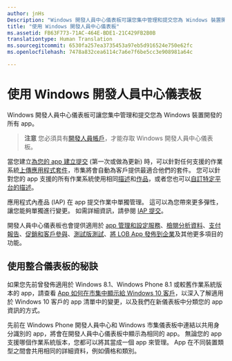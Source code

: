 ```yaml
---
author: jnHs
Description: "Windows 開發人員中心儀表板可讓您集中管理和提交您為 Windows 裝置開發的所有 app。"
title: "使用 Windows 開發人員中心儀表板"
ms.assetid: FB63F773-71AC-464E-BDE1-21C429FB2B0B
translationtype: Human Translation
ms.sourcegitcommit: 6530fa257ea3735453a97eb5d916524e750e62fc
ms.openlocfilehash: 7478a832cea6114c7a6e7f6be5cc3e908981a64c

---
```


# 使用 Windows 開發人員中心儀表板


Windows 開發人員中心儀表板可讓您集中管理和提交您為 Windows 裝置開發的所有 app。

> **注意** 您必須具有[開發人員帳戶](http://go.microsoft.com/fwlink/p/?LinkId=615100)，才能存取 Windows 開發人員中心儀表板。

當您建立[為您的 app 建立提交](app-submissions.md) (第一次或做為更新) 時，可以針對任何支援的作業系統[上傳應用程式套件](upload-app-packages.md)，市集將會自動為客戶提供最適合他們的套件。 您可以針對您的 app 支援的所有作業系統使用相同[描述](create-app-descriptions.md)和[作品](app-screenshots-and-images.md)，或者您也可以[自訂特定平台的描述](create-platform-specific-descriptions.md)。

應用程式內產品 (IAP) 在 app 提交作業中單獨管理。 這可以為您帶來更多彈性，讓您能夠單獨進行變更。 如需詳細資訊，請參閱 [IAP 提交](iap-submissions.md)。

開發人員中心儀表板也會提供適用於 [app 管理和設定服務](app-management-and-services.md)、[檢閱分析資料](analytics.md)、[支付報告](payout-summary.md)、[促銷和客戶參與](app-promotion-and-customer-engagement.md)、[測試版測試](beta-testing-and-targeted-distribution.md)、[將 LOB App 發佈到企業](distribute-lob-apps-to-enterprises.md)及其他更多項目的功能。

## 使用整合儀表板的秘訣

如果您先前曾發佈適用於 Windows 8.1、Windows Phone 8.1 或較舊作業系統版本的 app，請查看 [App 如何在市集中顯示給 Windows 10 客戶](how-your-app-appears-in-the-store-for-windows-10-customers.md)，以深入了解適用於 Windows 10 客戶的 app 清單中的變更，以及我們在新儀表板中分類您的 app 資訊的方式。

先前在 Windows Phone 開發人員中心和 Windows 市集儀表板中連結以共用身分識別的 app，將會在開發人員中心儀表板中顯示為相同的 app。 無論您的 app 支援哪個作業系統版本，您都可以將其當成一個 app 來管理。 App 在不同裝置類型之間會共用相同的詳細資料，例如價格和類別。

 

 







<!--HONumber=Jun16_HO4-->


